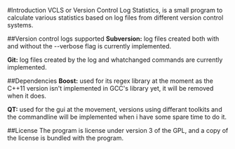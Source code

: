 #Introduction
VCLS or Version Control Log Statistics, is a small program to calculate various statistics based on log files from different version control systems.

##Version control logs supported
**Subversion:** log files created both with and without the --verbose flag is currently implemented.

**Git:** log files created by the log and whatchanged commands are currently implemented.

##Dependencies
**Boost:** used for its regex  library at the moment as the C++11 version isn't implemented in GCC's library yet, it will be removed when it does.

**QT:** used for the gui at the movement, versions using differant toolkits and the commandline will be implemented when i have some spare time to do it.

##License
The program is license under version 3 of the GPL, and a copy of the license is bundled with the program. 

